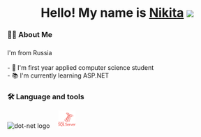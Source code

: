 
<h1 align="center">Hello! My name is <a href="https://t.me/holo21k" target="_blank">Nikita</a> 
<img src="https://github.com/blackcater/blackcater/raw/main/images/Hi.gif" height="32"/></h1>

###

<h3 align="left">👩‍💻  About Me</h3>

###

<p align="left">I'm from Russia <br> <br>- 🔭 I'm first year applied computer science student<br>- 📚 I'm currently learning ASP.NET</p>

###

<h3 align="left">🛠 Language and tools</h3>

<div align="left">
  <img src="https://cdn.jsdelivr.net/gh/devicons/devicon/icons/dot-net/dot-net-plain-wordmark.svg" height="40" alt="dot-net logo"  />
  <img width="12" />
  <img src="https://github.com/devicons/devicon/blob/v2.16.0/icons/microsoftsqlserver/microsoftsqlserver-plain-wordmark.svg" height="40" alt="mssql logo"  />
  <img width="12" />
</div>
